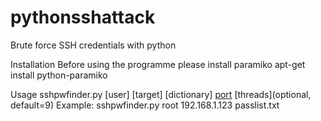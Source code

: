 # pythonsshattack
Brute force SSH credentials with python

Installation
Before using the programme please install paramiko
apt-get install python-paramiko

Usage
sshpwfinder.py [user] [target] [dictionary] [port](optional) [threads](optional, default=9) Example: sshpwfinder.py root 192.168.1.123 passlist.txt
